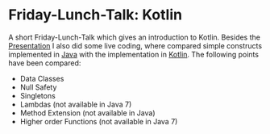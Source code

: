 # Friday-Lunch-Talk: Kotlin
A short Friday-Lunch-Talk which gives an introduction to Kotlin. Besides the [Presentation](https://github.com/ISchwarz23/Kotlin-Friday-Lunch-Talk/blob/master/FLT%20-%20Kotlin.pptx?raw=true) I also did some live coding, where compared simple constructs implemented in [Java](https://github.com/ISchwarz23/Kotlin-Friday-Lunch-Talk/tree/master/src/main/java/org/fridaylunchtalk/kotlin) with the implementation in [Kotlin](https://github.com/ISchwarz23/Kotlin-Friday-Lunch-Talk/tree/master/src/main/kotlin/org/fridaylunchtalk/kotlin).
The following points have been compared:
- Data Classes
- Null Safety
- Singletons
- Lambdas (not available in Java 7)
- Method Extension (not available in Java)
- Higher order Functions (not available in Java 7)